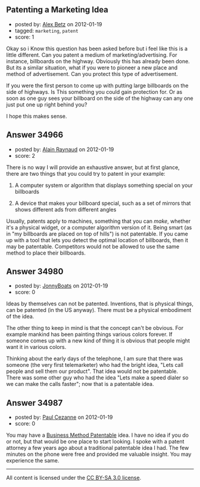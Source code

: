 ## Patenting a Marketing Idea

- posted by: [Alex Betz](https://stackexchange.com/users/-1/15703-alex-betz) on 2012-01-19
- tagged: `marketing`, `patent`
- score: 1

Okay so i Know this question has been asked before but i feel like this is a little different.  Can you patent a medium of marketing/advertising.  For instance, billboards on the highway.  Obviously this has already been done.  But its a similar situation, what if you were to pioneer a new place and method of advertisement.  Can you protect this type of advertisement.  

If you were the first person to come up with putting large billboards on the side of highways.  Is This something you could gain protection for.  Or as soon as one guy sees your billboard on the side of the highway can any one just put one up right behind you?

I hope this makes sense.    


## Answer 34966

- posted by: [Alain Raynaud](https://stackexchange.com/users/-1/502-alain-raynaud) on 2012-01-19
- score: 2

There is no way I will provide an exhaustive answer, but at first glance, there are two things that you could try to patent in your example:

 1. A computer system or algorithm that displays something special on your billboards

 2. A device that makes your billboard special, such as a set of mirrors that shows different ads from different angles

Usually, patents apply to machines, something that you can *make*, whether it's a physical widget, or a computer algorithm version of it. Being smart (as in "my billboards are placed on top of hills") is not patentable. If you came up with a tool that lets you detect the optimal location of billboards, then it may be patentable. Competitors would not be allowed to use the same method to place their billboards.


## Answer 34980

- posted by: [JonnyBoats](https://stackexchange.com/users/-1/3100-jonnyboats) on 2012-01-19
- score: 0

Ideas by themselves can not be patented. Inventions, that is physical things, can be patented (in the US anyway). There must be a physical embodiment of the idea.

The other thing to keep in mind is that the concept can't be obvious. For example mankind has been painting things various colors forever. If someone comes up with a new kind of thing it is obvious that people might want it in various colors. 

Thinking about the early days of the telephone, I am sure that there was someone (the very first telemarketer) who had the bright idea, "Lets call people and sell them our product". That idea would not be patentable. There was some other guy who had the idea "Lets make a speed dialer so we can make the calls faster"; now that is a patentable idea.


## Answer 34987

- posted by: [Paul Cezanne](https://stackexchange.com/users/-1/14795-paul-cezanne) on 2012-01-19
- score: 0

<p>You may have a <a href="http://en.wikipedia.org/wiki/Business_method_patent" rel="nofollow">Business Method Patentable</a> idea. I have no idea if you do or not, but that would be one place to start looking. I spoke with a patent attorney a few years ago about a traditional patentable idea I had. The few minutes on the phone were free and provided me valuable insight. You may experience the same.</p>




---

All content is licensed under the [CC BY-SA 3.0 license](https://creativecommons.org/licenses/by-sa/3.0/).
